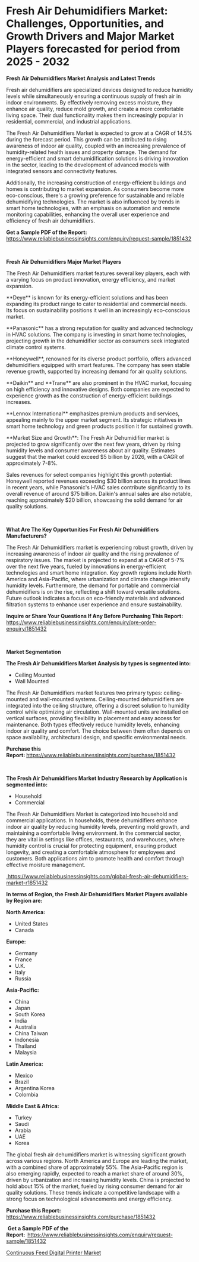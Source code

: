 <p><h1>Fresh Air Dehumidifiers Market: Challenges, Opportunities, and Growth Drivers and Major Market Players forecasted for period from 2025 - 2032</h1></p><p><strong>Fresh Air Dehumidifiers Market Analysis and Latest Trends</strong></p>
<p><p>Fresh air dehumidifiers are specialized devices designed to reduce humidity levels while simultaneously ensuring a continuous supply of fresh air in indoor environments. By effectively removing excess moisture, they enhance air quality, reduce mold growth, and create a more comfortable living space. Their dual functionality makes them increasingly popular in residential, commercial, and industrial applications.</p><p>The Fresh Air Dehumidifiers Market is expected to grow at a CAGR of 14.5% during the forecast period. This growth can be attributed to rising awareness of indoor air quality, coupled with an increasing prevalence of humidity-related health issues and property damage. The demand for energy-efficient and smart dehumidification solutions is driving innovation in the sector, leading to the development of advanced models with integrated sensors and connectivity features.</p><p>Additionally, the increasing construction of energy-efficient buildings and homes is contributing to market expansion. As consumers become more eco-conscious, there's a growing preference for sustainable and reliable dehumidifying technologies. The market is also influenced by trends in smart home technologies, with an emphasis on automation and remote monitoring capabilities, enhancing the overall user experience and efficiency of fresh air dehumidifiers.</p></p>
<p><strong>Get a Sample PDF of the Report:&nbsp;</strong> <a href="https://www.reliablebusinessinsights.com/enquiry/request-sample/1851432?utm_campaign=2737&utm_medium=2&utm_source=Github&utm_content=ia&utm_term=26032025&utm_id=fresh-air-dehumidifiers">https://www.reliablebusinessinsights.com/enquiry/request-sample/1851432</a></p>
<p>&nbsp;</p>
<p><strong>Fresh Air Dehumidifiers Major Market Players</strong></p>
<p><p>The Fresh Air Dehumidifiers market features several key players, each with a varying focus on product innovation, energy efficiency, and market expansion. </p><p>**Deye** is known for its energy-efficient solutions and has been expanding its product range to cater to residential and commercial needs. Its focus on sustainability positions it well in an increasingly eco-conscious market.</p><p>**Panasonic** has a strong reputation for quality and advanced technology in HVAC solutions. The company is investing in smart home technologies, projecting growth in the dehumidifier sector as consumers seek integrated climate control systems.</p><p>**Honeywell**, renowned for its diverse product portfolio, offers advanced dehumidifiers equipped with smart features. The company has seen stable revenue growth, supported by increasing demand for air quality solutions.</p><p>**Daikin** and **Trane** are also prominent in the HVAC market, focusing on high efficiency and innovative designs. Both companies are expected to experience growth as the construction of energy-efficient buildings increases.</p><p>**Lennox International** emphasizes premium products and services, appealing mainly to the upper market segment. Its strategic initiatives in smart home technology and green products position it for sustained growth.</p><p>**Market Size and Growth**: The Fresh Air Dehumidifier market is projected to grow significantly over the next few years, driven by rising humidity levels and consumer awareness about air quality. Estimates suggest that the market could exceed $5 billion by 2026, with a CAGR of approximately 7-8%.</p><p>Sales revenues for select companies highlight this growth potential: Honeywell reported revenues exceeding $30 billion across its product lines in recent years, while Panasonic's HVAC sales contribute significantly to its overall revenue of around $75 billion. Daikin's annual sales are also notable, reaching approximately $20 billion, showcasing the solid demand for air quality solutions.</p></p>
<p>&nbsp;</p>
<p><strong>What Are The Key Opportunities For Fresh Air Dehumidifiers Manufacturers?</strong></p>
<p><p>The Fresh Air Dehumidifiers market is experiencing robust growth, driven by increasing awareness of indoor air quality and the rising prevalence of respiratory issues. The market is projected to expand at a CAGR of 5-7% over the next five years, fueled by innovations in energy-efficient technologies and smart home integration. Key growth regions include North America and Asia-Pacific, where urbanization and climate change intensify humidity levels. Furthermore, the demand for portable and commercial dehumidifiers is on the rise, reflecting a shift toward versatile solutions. Future outlook indicates a focus on eco-friendly materials and advanced filtration systems to enhance user experience and ensure sustainability.</p></p>
<p><strong>Inquire or Share Your Questions If Any Before Purchasing This Report:</strong> <a href="https://www.reliablebusinessinsights.com/enquiry/pre-order-enquiry/1851432?utm_campaign=2737&utm_medium=2&utm_source=Github&utm_content=ia&utm_term=26032025&utm_id=fresh-air-dehumidifiers">https://www.reliablebusinessinsights.com/enquiry/pre-order-enquiry/1851432</a></p>
<p>&nbsp;</p>
<p><strong>Market Segmentation</strong></p>
<p><strong>The Fresh Air Dehumidifiers Market Analysis by types is segmented into:</strong></p>
<p><ul><li>Ceiling Mounted</li><li>Wall Mounted</li></ul></p>
<p><p>The Fresh Air Dehumidifiers market features two primary types: ceiling-mounted and wall-mounted systems. Ceiling-mounted dehumidifiers are integrated into the ceiling structure, offering a discreet solution to humidity control while optimizing air circulation. Wall-mounted units are installed on vertical surfaces, providing flexibility in placement and easy access for maintenance. Both types effectively reduce humidity levels, enhancing indoor air quality and comfort. The choice between them often depends on space availability, architectural design, and specific environmental needs.</p></p>
<p><strong>Purchase this Report:&nbsp;</strong><a href="https://www.reliablebusinessinsights.com/purchase/1851432?utm_campaign=2737&utm_medium=2&utm_source=Github&utm_content=ia&utm_term=26032025&utm_id=fresh-air-dehumidifiers">https://www.reliablebusinessinsights.com/purchase/1851432</a></p>
<p>&nbsp;</p>
<p><strong>The Fresh Air Dehumidifiers Market Industry Research by Application is segmented into:</strong></p>
<p><ul><li>Household</li><li>Commercial</li></ul></p>
<p><p>The Fresh Air Dehumidifiers Market is categorized into household and commercial applications. In households, these dehumidifiers enhance indoor air quality by reducing humidity levels, preventing mold growth, and maintaining a comfortable living environment. In the commercial sector, they are vital in settings like offices, restaurants, and warehouses, where humidity control is crucial for protecting equipment, ensuring product longevity, and creating a comfortable atmosphere for employees and customers. Both applications aim to promote health and comfort through effective moisture management.</p></p>
<p><a href="https://www.reliablebusinessinsights.com/global-fresh-air-dehumidifiers-market-r1851432?utm_campaign=2737&utm_medium=2&utm_source=Github&utm_content=ia&utm_term=26032025&utm_id=fresh-air-dehumidifiers">&nbsp;https://www.reliablebusinessinsights.com/global-fresh-air-dehumidifiers-market-r1851432</a></p>
<p><strong>In terms of Region, the Fresh Air Dehumidifiers Market Players available by Region are:</strong></p>
<p>
    <p> <strong> North America: </strong>
        <ul>
            <li>United States</li>
            <li>Canada</li>
        </ul>
        </p> 
    <p> <strong> Europe: </strong>
        <ul>
            <li>Germany</li>
            <li>France</li>
            <li>U.K.</li>
            <li>Italy</li>
            <li>Russia</li>
        </ul>
        </p> 
    <p> <strong> Asia-Pacific: </strong>
        <ul>
            <li>China</li>
            <li>Japan</li>
            <li>South Korea</li>
            <li>India</li>
            <li>Australia</li>
            <li>China Taiwan</li>
            <li>Indonesia</li>
            <li>Thailand</li>
            <li>Malaysia</li>
        </ul>
        </p> 
    <p> <strong> Latin America: </strong>
        <ul>
            <li>Mexico</li>
            <li>Brazil</li>
            <li>Argentina Korea</li>
            <li>Colombia</li>
        </ul>
        </p> 
    <p> <strong> Middle East & Africa: </strong>
        <ul>
            <li>Turkey</li>
            <li>Saudi</li>
            <li>Arabia</li>
            <li>UAE</li>
            <li>Korea</li>
        </ul>
    </p>
    </p>
<p><p>The global fresh air dehumidifiers market is witnessing significant growth across various regions. North America and Europe are leading the market, with a combined share of approximately 55%. The Asia-Pacific region is also emerging rapidly, expected to reach a market share of around 30%, driven by urbanization and increasing humidity levels. China is projected to hold about 15% of the market, fueled by rising consumer demand for air quality solutions. These trends indicate a competitive landscape with a strong focus on technological advancements and energy efficiency.</p></p>
<p><strong>Purchase this Report: </strong><a href="https://www.reliablebusinessinsights.com/purchase/1851432?utm_campaign=2737&utm_medium=2&utm_source=Github&utm_content=ia&utm_term=26032025&utm_id=fresh-air-dehumidifiers">https://www.reliablebusinessinsights.com/purchase/1851432</a></p>
<p>&nbsp;<strong>Get a Sample PDF of the Report:&nbsp;&nbsp;</strong><a href="https://www.reliablebusinessinsights.com/enquiry/request-sample/1851432?utm_campaign=2737&utm_medium=2&utm_source=Github&utm_content=ia&utm_term=26032025&utm_id=fresh-air-dehumidifiers">https://www.reliablebusinessinsights.com/enquiry/request-sample/1851432</a></p>
<p><strong></strong></p>
<p><p><a href="https://github.com/nabadeneme/Market-Research-Report-List-1/blob/main/continuous-feed-digital-printer-market.md?utm_campaign=2737&utm_medium=2&utm_source=Github&utm_content=ia&utm_term=26032025&utm_id=fresh-air-dehumidifiers">Continuous Feed Digital Printer Market</a></p></p>